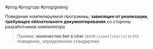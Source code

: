 #prog #prog/cpp #prog/golang 

Поведение компилируемой программы, **зависящее от реализации, требующее обязательного документирования** со стороны разработчиков компилятора

> Пример: **количество бит в char** (хотя `sizeof(char)=1` и это поведение, определённое стандартом)

